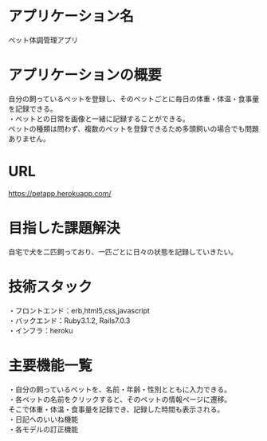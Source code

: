 # アプリケーション名
ペット体調管理アプリ

# アプリケーションの概要
自分の飼っているペットを登録し、そのペットごとに毎日の体重・体温・食事量を記録できる。<br>
・ペットとの日常を画像と一緒に記録することができる。<br>
ペットの種類は問わず、複数のペットを登録できるため多頭飼いの場合でも問題ありません。

# URL
https://petapp.herokuapp.com/

# 目指した課題解決
自宅で犬を二匹飼っており、一匹ごとに日々の状態を記録していきたい。

# 技術スタック
・フロントエンド：erb,html5,css,javascript<br>
・バックエンド：Ruby3.1.2, Rails7.0.3<br>
・インフラ：heroku 

# 主要機能一覧
・自分の飼っているペットを、名前・年齢・性別とともに入力できる。<br>
・各ペットの名前をクリックすると、そのペットの情報ページに遷移。<br>
そこで体重・体温・食事量を記録でき、記録した時間も表示される。<br>
・日記へのいいね機能<br>
・各モデルの訂正機能

